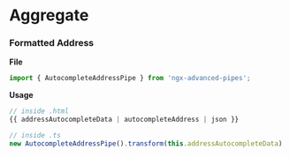 # Aggregate

### Formatted Address

**File**

```typescript
import { AutocompleteAddressPipe } from 'ngx-advanced-pipes';
```

**Usage**

```typescript
// inside .html
{{ addressAutocompleteData | autocompleteAddress | json }}
```

```typescript
// inside .ts
new AutocompleteAddressPipe().transform(this.addressAutocompleteData)
```



